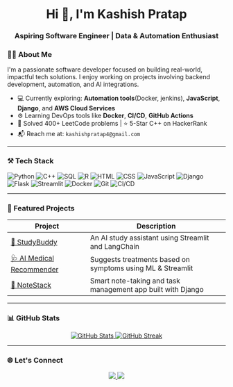 <h1 align="center">Hi 👋, I'm Kashish Pratap</h1>
<h3 align="center">Aspiring Software Engineer | Data & Automation Enthusiast</h3>

### 👨‍💻 About Me

I'm a passionate software developer focused on building real-world, impactful tech solutions. I enjoy working on projects involving backend development, automation, and AI integrations.

- 💻 Currently exploring: **Automation tools**(Docker, jenkins), **JavaScript**, **Django**, and **AWS Cloud Services**
- ⚙️ Learning DevOps tools like **Docker**, **CI/CD**, **GitHub Actions**
- 🧠 Solved 400+ LeetCode problems | ⭐ 5-Star C++ on HackerRank
- 📬 Reach me at: `kashishpratap4@gmail.com`

---

### ⚒️ Tech Stack

![Python](https://img.shields.io/badge/Python-3670A0?style=for-the-badge&logo=python&logoColor=white)
![C++](https://img.shields.io/badge/C++-00599C?style=for-the-badge&logo=c%2B%2B&logoColor=white)
![SQL](https://img.shields.io/badge/SQL-336791?style=for-the-badge&logo=mysql&logoColor=white)
![R](https://img.shields.io/badge/R-276DC3?style=for-the-badge&logo=r&logoColor=white)
![HTML](https://img.shields.io/badge/HTML-E34F26?style=for-the-badge&logo=html5&logoColor=white)
![CSS](https://img.shields.io/badge/CSS-1572B6?style=for-the-badge&logo=css3&logoColor=white)
![JavaScript](https://img.shields.io/badge/JavaScript-F7DF1E?style=for-the-badge&logo=javascript&logoColor=black)
![Django](https://img.shields.io/badge/Django-092E20?style=for-the-badge&logo=django&logoColor=white)
![Flask](https://img.shields.io/badge/Flask-black?style=for-the-badge&logo=flask&logoColor=white)
![Streamlit](https://img.shields.io/badge/Streamlit-FF4B4B?style=for-the-badge&logo=streamlit&logoColor=white)
![Docker](https://img.shields.io/badge/Docker-2496ED?style=for-the-badge&logo=docker&logoColor=white)
![Git](https://img.shields.io/badge/Git-F05032?style=for-the-badge&logo=git&logoColor=white)
![CI/CD](https://img.shields.io/badge/CI%2FCD-0A0A0A?style=for-the-badge&logo=githubactions&logoColor=white)

---

### 📌 Featured Projects

| Project | Description |
|--------|-------------|
| [🧠 StudyBuddy](https://github.com/kashishpratap9/StudyBuddy) | An AI study assistant using Streamlit and LangChain |
| [🩺 AI Medical Recommender](https://github.com/kashishpratap9/AI-Medical-Recommendation-System) | Suggests treatments based on symptoms using ML & Streamlit |
| [📒 NoteStack](https://github.com/kashishpratap9/NoteStack) | Smart note-taking and task management app built with Django |

---

### 📊 GitHub Stats

<p align="center">
  <a href="https://github.com/kashishpratap9">
    <img src="https://github-readme-stats.vercel.app/api?username=kashishpratap9&show_icons=true&theme=tokyonight" alt="GitHub Stats" />
  </a>
  <a href="https://github.com/kashishpratap9">
    <img src="https://github-readme-streak-stats.herokuapp.com/?user=kashishpratap9&theme=tokyonight" alt="GitHub Streak" />
  </a>
</p>

---

### 🌐 Let's Connect

<p align="center">
  <a href="https://www.linkedin.com/in/kashish-pratap-07547b254/">
    <img src="https://img.shields.io/badge/LinkedIn-0077B5?style=for-the-badge&logo=linkedin&logoColor=white" />
  </a>
  <a href="mailto:kashishpratap4@gmail.com">
    <img src="https://img.shields.io/badge/Gmail-D14836?style=for-the-badge&logo=gmail&logoColor=white" />
  </a>
</p>
